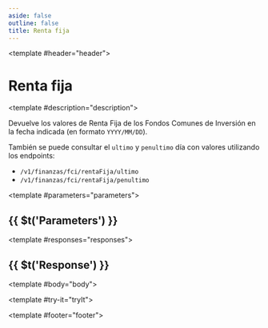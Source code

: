 ```yaml
---
aside: false
outline: false
title: Renta fija
---
```


<script setup>
import { useRoute, useData } from 'vitepress'

const route = useRoute()

const { isDark } = useData()
</script>

<OAPath method="GET" id="get-finanzas-fci-renta-fija-fecha">

<template #header="header">

# Renta fija

</template>

<template #description="description">

Devuelve los valores de Renta Fija de los Fondos Comunes de Inversión en la fecha indicada (en formato `YYYY/MM/DD`).

También se puede consultar el `ultimo` y `penultimo` día con valores utilizando los endpoints: 

- `/v1/finanzas/fci/rentaFija/ultimo`
- `/v1/finanzas/fci/rentaFija/penultimo`

<!--@include: ./parts/get-finanzas-fci-renta-fija-fecha-description-after.md -->

</template>

<template #parameters="parameters">

## {{ $t('Parameters') }}

<OAParameters operation-id="get-finanzas-fci-renta-fija-fecha" :parameters="parameters.parameters" />

</template>

<template #responses="responses">

## {{ $t('Response') }}

<OAResponses :responses="responses.responses" :schema="responses.schema" :responseType="responses.responseType" :isDark="isDark">

<template #body="body">

<OAResponseBody :schema="body.schema" :responseType="body.responseType" />

</template>

</OAResponses>

</template>

<template #try-it="tryIt">

<OATryWithVariables :operation-id="tryIt.operationId" :method="tryIt.method" :path="tryIt.path" :baseUrl="tryIt.baseUrl" :isDark="isDark" />

</template>

<template #footer="footer">

<OAFooter />

<!--@include: ./parts/get-finanzas-fci-renta-fija-fecha-footer.md -->

</template>

</OAPath>
